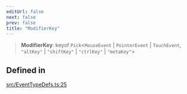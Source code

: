```yaml
---
editUrl: false
next: false
prev: false
title: "ModifierKey"
---
```


> **ModifierKey**: keyof `Pick`\<`MouseEvent` \| `PointerEvent` \| `TouchEvent`, `"altKey"` \| `"shiftKey"` \| `"ctrlKey"` \| `"metaKey"`\>

## Defined in

[src/EventTypeDefs.ts:25](https://github.com/fabricjs/fabric.js/blob/5c1240d8b4662e45868dd33f385f941de21c8e9c/src/EventTypeDefs.ts#L25)
